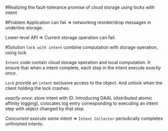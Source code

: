 #Realizing the fault-tolerance promise of cloud storage using locks with intent

#Problem
Application can fail => networking reorder/drop messages in underline storage. 

Lower-level API => Current storage operation can fail.

#Solution
`lock with intent` combine computation with storage operation, using lock

`Intent` code contain cloud storage operation and local computation. It ensure that when a intent complete, each step in the intent execute *exactly once*.

`Lock` provide an `intent` exclusive access to the object. And unlock when the client holding the lock crashes.

*exactly once*: store intent with ID. Introducing DAAL (distributed atomic affinity logging), colocates log entry corresponding to executing an intent step with object changed by that step.

*Concurrent execute same intent* => `Intent Collector` periodically completes unfinished intents.
